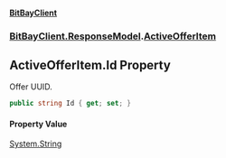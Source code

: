 #### [BitBayClient](./index.md 'index')
### [BitBayClient.ResponseModel](./BitBayClient-ResponseModel.md 'BitBayClient.ResponseModel').[ActiveOfferItem](./BitBayClient-ResponseModel-ActiveOfferItem.md 'BitBayClient.ResponseModel.ActiveOfferItem')
## ActiveOfferItem.Id Property
Offer UUID.  
```csharp
public string Id { get; set; }
```
#### Property Value
[System.String](https://docs.microsoft.com/en-us/dotnet/api/System.String 'System.String')  
